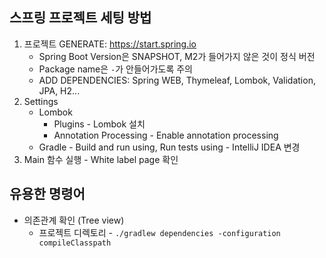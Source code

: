 ## 스프링 프로젝트 세팅 방법
1. 프로젝트 GENERATE: https://start.spring.io
	- Spring Boot Version은 SNAPSHOT, M2가 들어가지 않은 것이 정식 버전
	- Package name은 `-`가 안들어가도록 주의
	- ADD DEPENDENCIES: Spring WEB, Thymeleaf, Lombok, Validation, JPA, H2...
2. Settings
	- Lombok
		- Plugins - Lombok 설치
		- Annotation Processing - Enable annotation processing
	- Gradle - Build and run using, Run tests using - IntelliJ IDEA 변경
3. Main 함수 실행 - White label page 확인

## 유용한 명령어
- 의존관계 확인 (Tree view)
	- 프로젝트 디렉토리 - `./gradlew dependencies -configuration compileClasspath`